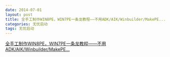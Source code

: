 ```yaml
---
date: 2014-07-01
layout: post
title: 全手工制作WIN8PE，WIN7PE一条龙教程——不用ADK/AIK/Winbuilder/MakePE...
categories: 无忧启动
tags: 无忧启动
---
```


[全手工制作WIN8PE，WIN7PE一条龙教程——不用ADK/AIK/Winbuilder/MakePE...](http://bbs.wuyou.net/forum.php?mod=viewthread&tid=273524&extra=page%3D1)














  
